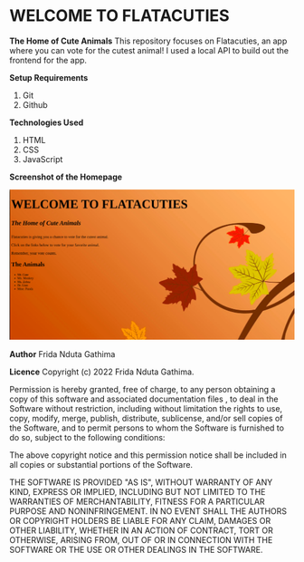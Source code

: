 # WELCOME TO FLATACUTIES
**The Home of Cute Animals**
This repository focuses on Flatacuties, an app where you can vote for the cutest animal! I used a local API to build out the frontend for the app.

**Setup Requirements**
1. Git
2. Github

**Technologies Used**
1. HTML
2. CSS
3. JavaScript

**Screenshot of the Homepage**

![Alt text](<Screenshot from 2023-06-25 21-07-27.png>)


**Author**
Frida Nduta Gathima

**Licence**
Copyright (c) 2022 Frida Nduta Gathima.

Permission is hereby granted, free of charge, to any person obtaining a copy of this software and associated documentation files , to deal in the Software without restriction, including without limitation the rights to use, copy, modify, merge, publish, distribute, sublicense, and/or sell copies of the Software, and to permit persons to whom the Software is furnished to do so, subject to the following conditions:

The above copyright notice and this permission notice shall be included in all copies or substantial portions of the Software.

THE SOFTWARE IS PROVIDED "AS IS", WITHOUT WARRANTY OF ANY KIND, EXPRESS OR IMPLIED, INCLUDING BUT NOT LIMITED TO THE WARRANTIES OF MERCHANTABILITY, FITNESS FOR A PARTICULAR PURPOSE AND NONINFRINGEMENT. IN NO EVENT SHALL THE AUTHORS OR COPYRIGHT HOLDERS BE LIABLE FOR ANY CLAIM, DAMAGES OR OTHER LIABILITY, WHETHER IN AN ACTION OF CONTRACT, TORT OR OTHERWISE, ARISING FROM, OUT OF OR IN CONNECTION WITH THE SOFTWARE OR THE USE OR OTHER DEALINGS IN THE SOFTWARE.
